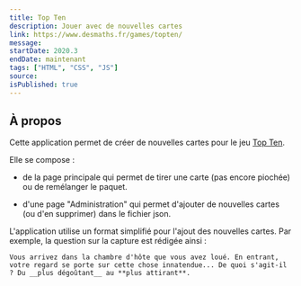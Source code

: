 ```yaml
---
title: Top Ten
description: Jouer avec de nouvelles cartes
link: https://www.desmaths.fr/games/topten/
message:
startDate: 2020.3
endDate: maintenant
tags: ["HTML", "CSS", "JS"]
source:
isPublished: true
---
```


## À propos

Cette application permet de créer de nouvelles cartes pour le jeu [Top Ten](https://www.cocktailgames.com/jeu/top-ten/).

Elle se compose :

- de la page principale qui permet de tirer une carte (pas encore piochée) ou de remélanger le paquet.

- d'une page "Administration" qui permet d'ajouter de nouvelles cartes (ou d'en supprimer) dans le fichier json.

L'application utilise un format simplifié pour l'ajout des nouvelles cartes. Par exemple, la question sur la capture est rédigée ainsi :

`Vous arrivez dans la chambre d'hôte que vous avez loué. En entrant, votre regard se porte sur cette chose innatendue... De quoi s'agit-il ? Du __plus dégoûtant__ au **plus attirant**.`
